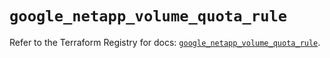 # `google_netapp_volume_quota_rule`

Refer to the Terraform Registry for docs: [`google_netapp_volume_quota_rule`](https://registry.terraform.io/providers/hashicorp/google/6.40.0/docs/resources/netapp_volume_quota_rule).
